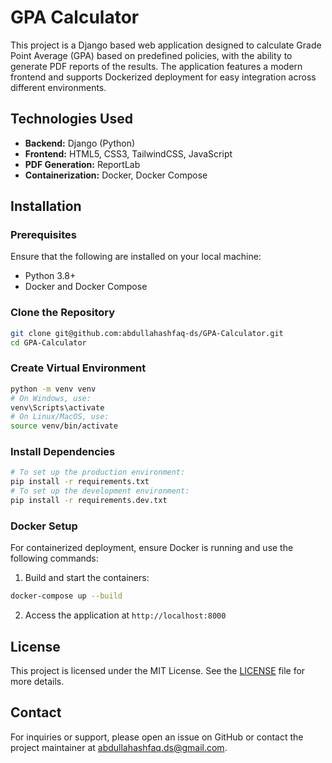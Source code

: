 # GPA Calculator

This project is a Django based web application designed to calculate Grade Point Average (GPA) based on predefined policies, with the ability to generate PDF reports of the results. The application features a modern frontend and supports Dockerized deployment for easy integration across different environments.

## Technologies Used
- **Backend:** Django (Python)
- **Frontend:** HTML5, CSS3, TailwindCSS, JavaScript
- **PDF Generation:** ReportLab
- **Containerization:** Docker, Docker Compose

## Installation

### Prerequisites
Ensure that the following are installed on your local machine:
- Python 3.8+
- Docker and Docker Compose

### Clone the Repository

```bash
git clone git@github.com:abdullahashfaq-ds/GPA-Calculator.git
cd GPA-Calculator
```

### Create Virtual Environment

```bash
python -m venv venv
# On Windows, use:
venv\Scripts\activate
# On Linux/MacOS, use:
source venv/bin/activate
```

### Install Dependencies

```bash
# To set up the production environment:
pip install -r requirements.txt
# To set up the development environment:
pip install -r requirements.dev.txt
```

### Docker Setup

For containerized deployment, ensure Docker is running and use the following commands:

1. Build and start the containers:

```bash
docker-compose up --build
```

2. Access the application at `http://localhost:8000`

## License

This project is licensed under the MIT License. See the [LICENSE](LICENSE) file for more details.

## Contact

For inquiries or support, please open an issue on GitHub or contact the project maintainer at [abdullahashfaq.ds@gmail.com](mailto:abdullahashfaq.ds@gmail.com).
